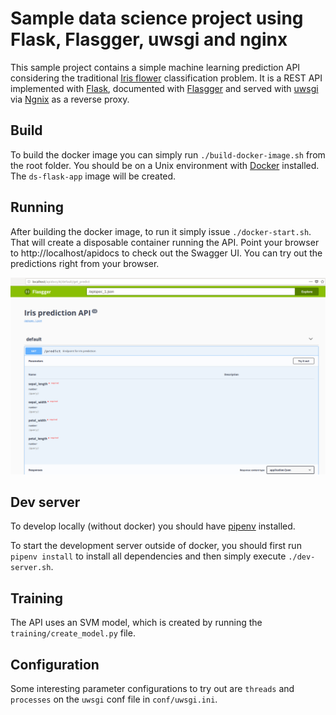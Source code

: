 Sample data science project using Flask, Flasgger, uwsgi and nginx
==================================================================

This sample project contains a simple machine learning prediction API considering the traditional [Iris flower](https://en.wikipedia.org/wiki/Iris_flower_data_set) classification problem. It is a REST API implemented with [Flask](http://flask.pocoo.org/), documented with [Flasgger](https://github.com/rochacbruno/flasgger) and served with [uwsgi](https://uwsgi-docs.readthedocs.io/en/latest/) via [Ngnix](https://www.nginx.com/) as a reverse proxy.

Build
-----

To build the docker image you can simply run `./build-docker-image.sh` from the root folder. You should be on a Unix environment with [Docker](https://www.docker.com/) installed. The `ds-flask-app` image will be created.


Running
-------

After building the docker image, to run it simply issue `./docker-start.sh`. That will create a disposable container running the API. Point your browser to http://localhost/apidocs to check out the Swagger UI. You can try out the predictions right from your browser.

![Screenshot](screenshot.png)

Dev server
----------

To develop locally (without docker) you should have [pipenv](https://docs.pipenv.org/) installed.

To start the development server outside of docker, you should first run `pipenv install` to install all dependencies and then simply execute `./dev-server.sh`.

Training
--------

The API uses an SVM model, which is created by running the `training/create_model.py` file.

Configuration
-------------

Some interesting parameter configurations to try out are `threads` and `processes` on the `uwsgi` conf file in `conf/uwsgi.ini`.